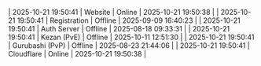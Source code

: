 | 2025-10-21 19:50:41 | Website | Online | 2025-10-21 19:50:38 |
| 2025-10-21 19:50:41 | Registration | Offline | 2025-09-09 16:40:23 |
| 2025-10-21 19:50:41 | Auth Server | Offline | 2025-08-18 09:33:31 |
| 2025-10-21 19:50:41 | Kezan (PvE) | Offline | 2025-10-11 12:51:30 |
| 2025-10-21 19:50:41 | Gurubashi (PvP) | Offline | 2025-08-23 21:44:06 |
| 2025-10-21 19:50:41 | Cloudflare | Online | 2025-10-21 19:50:38 |
